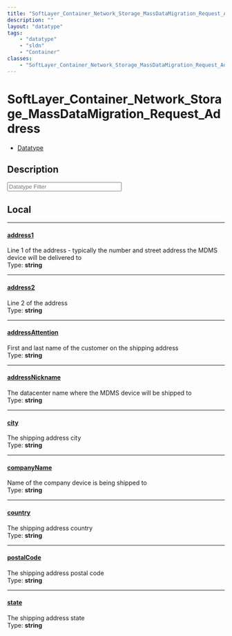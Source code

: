 ```yaml
---
title: "SoftLayer_Container_Network_Storage_MassDataMigration_Request_Address"
description: ""
layout: "datatype"
tags:
    - "datatype"
    - "sldn"
    - "Container"
classes:
    - "SoftLayer_Container_Network_Storage_MassDataMigration_Request_Address"
---
```


# SoftLayer_Container_Network_Storage_MassDataMigration_Request_Address
<div id='service-datatype'>
    <ul id='sldn-reference-tabs'>
        <li id='datatype'> <a href='/reference/datatypes/SoftLayer_Container_Network_Storage_MassDataMigration_Request_Address' >Datatype</a></li>
    </ul>
</div>

## Description 








<!-- Filer BEGIN -->
<div class="view-filters">
        <div class="clearfix">
            <div class="search-input-box">
                <input placeholder="Datatype Filter" onkeyup="titleSearch(inputId='prop-input', divId='properties', elementClass='prop-row')" 
                    type="text" id="prop-input" value="" size="30" maxlength="128" class="form-text">
            </div>
        </div>
</div>
<!-- Filer END -->

<div id="properties" class="content">
<div id="localProperties" class="prop-content" >

## Local
<div class="prop-row">

-----
[address1]: #address1
#### [address1]
Line 1 of the address - typically the number and street address the MDMS device will be delivered to  
<span class="type-label">Type: </span>**string**  



</div>
<div class="prop-row">

-----
[address2]: #address2
#### [address2]
Line 2 of the address  
<span class="type-label">Type: </span>**string**  



</div>
<div class="prop-row">

-----
[addressAttention]: #addressattention
#### [addressAttention]
First and last name of the customer on the shipping address  
<span class="type-label">Type: </span>**string**  



</div>
<div class="prop-row">

-----
[addressNickname]: #addressnickname
#### [addressNickname]
The datacenter name where the MDMS device will be shipped to  
<span class="type-label">Type: </span>**string**  



</div>
<div class="prop-row">

-----
[city]: #city
#### [city]
The shipping address city  
<span class="type-label">Type: </span>**string**  



</div>
<div class="prop-row">

-----
[companyName]: #companyname
#### [companyName]
Name of the company device is being shipped to  
<span class="type-label">Type: </span>**string**  



</div>
<div class="prop-row">

-----
[country]: #country
#### [country]
The shipping address country  
<span class="type-label">Type: </span>**string**  



</div>
<div class="prop-row">

-----
[postalCode]: #postalcode
#### [postalCode]
The shipping address postal code  
<span class="type-label">Type: </span>**string**  



</div>
<div class="prop-row">

-----
[state]: #state
#### [state]
The shipping address state  
<span class="type-label">Type: </span>**string**  



</div>
</div>
<!-- LOCAL PROPERTY END -->

</div>



